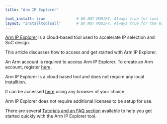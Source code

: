 ```yaml
---
title: "Arm IP Explorer"

tool_install: true              # DO NOT MODIFY. Always true for tool installs
layout: "installtoolsall"       # DO NOT MODIFY. Always true for the main page of tool installs
---
```

[Arm IP Explorer](https://ipexplorer.arm.com/) is a cloud-based tool used to accelerate IP selection and SoC design. 

This article discusses how to access and get started with Arm IP Explorer.

An Arm account is required to access Arm IP Explorer. To create an Arm account, register [here](https://www.arm.com/register).

Arm IP Explorer is a cloud based tool and does not require any local installtion.

It can be accessed [here](https://ipexplorer.arm.com/) using any browser of your choice.

Arm IP Explorer does not require additional licenses to be setup for use. 

There are several [Tutorials and an FAQ section](https://ipexplorer.arm.com/support) available to help you get started quickly with the Arm IP Explorer tool.

